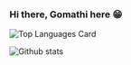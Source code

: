 ### Hi there, Gomathi here 😁 

![Top Languages Card](https://github-readme-stats.vercel.app/api/top-langs/?username=GomathiRaveendran)
<br>

![Github stats](https://github-readme-stats.vercel.app/api?username=GomathiRaveendran&theme=dracula&show_icons=true&count_private=true)
<br>

<!--
**GomathiRaveendran/GomathiRaveendran** is a ✨ _special_ ✨ repository because its `README.md` (this file) appears on your GitHub profile.

Here are some ideas to get you started:

- 🔭 I’m currently working on ...
- 🌱 I’m currently learning ...
- 👯 I’m looking to collaborate on ...
- 🤔 I’m looking for help with ...
- 💬 Ask me about ...
- 📫 How to reach me: ...
- 😄 Pronouns: ...
- ⚡ Fun fact: ...
-->
